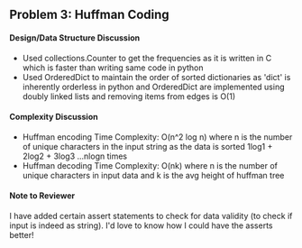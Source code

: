 ## Problem 3: Huffman Coding

#### Design/Data Structure Discussion
* Used collections.Counter to get the frequencies as it is written in C which is faster than writing same code in python
* Used OrderedDict to maintain the order of sorted dictionaries as 'dict' is inherently orderless in python and OrderedDict are implemented using doubly linked lists and removing items from edges is O(1)

#### Complexity Discussion
* Huffman encoding Time Complexity: O(n^2 log n) where n is the number of unique characters in the input string as the data is sorted 1log1 + 2log2 + 3log3 ...nlogn times
* Huffman decoding Time Complexity: O(nk) where n is the number of unique characters in input data and k is the avg height of huffman tree

#### Note to Reviewer
I have added certain assert statements to check for data validity (to check if input is indeed as string). I'd love to know
how I could have the asserts better!

